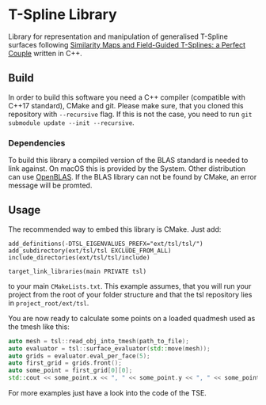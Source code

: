 # T-Spline Library
Library for representation and manipulation of generalised T-Spline surfaces following [Similarity Maps and Field-Guided T-Splines: a Perfect Couple](https://doi.org/10.1145/3072959.3073647) written in C++.

## Build
In order to build this software you need a C++ compiler (compatible with C++17 standard), CMake and git. Please make sure, that you cloned this repository with `--recursive` flag. If this is not the case, you need to run `git submodule update --init --recursive`.

### Dependencies
To build this library a compiled version of the BLAS standard is needed to link against. On macOS this is provided by the System. Other distribution can use [OpenBLAS](https://www.openblas.net/). If the BLAS library can not be found by CMake, an error message will be promted.

## Usage
The recommended way to embed this library is CMake. Just add:
```
add_definitions(-DTSL_EIGENVALUES_PREFX="ext/tsl/tsl/")
add_subdirectory(ext/tsl/tsl EXCLUDE_FROM_ALL)
include_directories(ext/tsl/tsl/include)

target_link_libraries(main PRIVATE tsl)
```
to your main `CMakeLists.txt`. This example assumes, that you will run your project from the root of your folder structure and that the tsl repository lies in `project_root/ext/tsl`.

You are now ready to calculate some points on a loaded quadmesh used as the tmesh like this:
```cpp
auto mesh = tsl::read_obj_into_tmesh(path_to_file);
auto evaluator = tsl::surface_evaluator(std::move(mesh));
auto grids = evaluator.eval_per_face(5);
auto first_grid = grids.front();
auto some_point = first_grid[0][0];
std::cout << some_point.x << ", " << some_point.y << ", " << some_point.z << std::endl;
```

For more examples just have a look into the code of the TSE.

